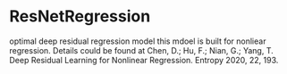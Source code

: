 # ResNetRegression
optimal deep residual regression model 
this mdoel is built for nonliear regression. Details could be found at 
Chen, D.; Hu, F.; Nian, G.; Yang, T. Deep Residual Learning for Nonlinear Regression. Entropy 2020, 22, 193.
